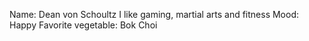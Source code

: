 Name: Dean von Schoultz
I like gaming, martial arts and fitness
Mood: Happy
Favorite vegetable: Bok Choi 